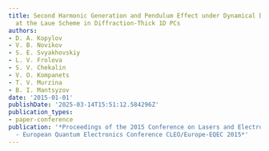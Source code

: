 ```yaml
---
title: Second Harmonic Generation and Pendulum Effect under Dynamical Diffraction
  at the Laue Scheme in Diffraction-Thick 1D PCs
authors:
- D. A. Kopylov
- V. B. Novikov
- S. E. Svyakhovskiy
- L. V. Frolova
- S. V. Chekalin
- V. O. Kompanets
- T. V. Murzina
- B. I. Mantsyzov
date: '2015-01-01'
publishDate: '2025-03-14T15:51:12.584296Z'
publication_types:
- paper-conference
publication: '*Proceedings of the 2015 Conference on Lasers and Electro-Optics/Europe
  - European Quantum Electronics Conference CLEO/Europe-EQEC 2015*'
---
```

